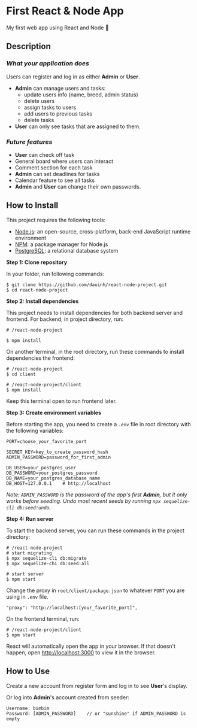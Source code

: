 # First React & Node App

My first web app using React and Node 🎉

## **Description**

### *What your application does*

Users can register and log in as either **Admin** or **User**.
- **Admin** can manage users and tasks: 
  - update users info (name, breed, admin status)
  - delete users
  - assign tasks to users
  - add users to previous tasks
  - delete tasks
- **User** can only see tasks that are assigned to them.

### *Future features*

- **User** can check off task
- General board where users can interact
- Comment section for each task
- **Admin** can set deadlines for tasks
- Calendar feature to see all tasks
- **Admin** and **User** can change their own passwords.

## **How to Install**

This project requires the following tools:

- [Node.js](https://nodejs.org/en/): an open-source, cross-platform, back-end JavaScript runtime environment
- [NPM](https://www.npmjs.com/): a package manager for Node.js
- [PostgreSQL](https://www.postgresql.org/): a relational database system

**Step 1: Clone repository**

In your folder, run following commands:

```
$ git clone https://github.com/dauinh/react-node-project.git
$ cd react-node-project
```

**Step 2: Install dependencies**

This project needs to install dependencies for both backend server and frontend. For backend, in project directory, run:

```
# /react-node-project

$ npm install
```

On another terminal, in the root directory, run these commands to install dependencies the frontend:

```
# /react-node-project
$ cd client

# /react-node-project/client
$ npm install
```

Keep this terminal open to run frontend later.

**Step 3: Create environment variables**

Before starting the app, you need to create a `.env` file in root directory with the following variables:

```
PORT=choose_your_favorite_port

SECRET_KEY=key_to_create_password_hash
ADMIN_PASSWORD=password_for_first_admin

DB_USER=your_postgres_user
DB_PASSWORD=your_postgres_password
DB_NAME=your_postgres_database_name
DB_HOST=127.0.0.1    # http://localhost
```

*Note: `ADMIN_PASSWORD` is the password of the app's first **Admin**, but it only works before seeding. Undo most recent seeds by running `npx sequelize-cli db:seed:undo`.*

**Step 4: Run server**

To start the backend server, you can run these commands in the project directory:

```
# /react-node-project
# start migrating
$ npx sequelize-cli db:migrate
$ npx sequelize-chi db:seed:all

# start server
$ npm start
```
Change the proxy in `root/client/package.json` to whatever `PORT` you are using in `.env` file.

```
"proxy": "http://localhost:[your_favorite_port]",
```

On the frontend terminal, run:

```
# /react-node-project/client
$ npm start
```

React will automatically open the app in your browser. If that doesn't happen, open [http://localhost:3000](http://localhost:3000) to view it in the browser.

## **How to Use**

Create a new account from register form and log in to see **User**'s display.

Or log into **Admin**'s account created from seeder:

```
Username: bimbim
Password: [ADMIN_PASSWORD]    // or "sunshine" if ADMIN_PASSWORD is empty
```